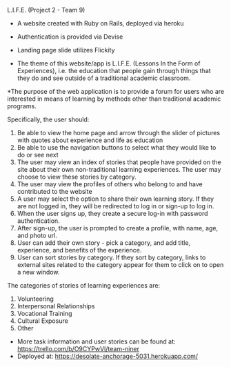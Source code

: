 
 L.I.F.E. (Project 2 - Team 9)

* A website created with Ruby on Rails, deployed via heroku
* Authentication is provided via Devise
* Landing page slide utilizes Flickity

* The theme of this website/app is L.I.F.E. (Lessons In the Form of Experiences),
i.e. the education that people gain through things that they do and see outside of a traditional
 academic classroom.

*The purpose of the web application is to provide a forum for users who are interested in means of learning
by methods other than traditional academic programs.

Specifically, the user should:

1. Be able to view the home page and arrow through the slider of pictures with quotes about experience and life as education
2. Be able to use the navigation buttons to select what they would like to do or see next
3. The user may view an index of stories that people have provided on the site about their own non-traditional learning experiences.
The user may choose to view these stories by category.
4. The user may view the profiles of others who belong to and have contributed to the website
5. A user may select the option to share their own learning story.  If they are not logged in, they will be
redirected to log in or sign-up to log in.
6. When the user signs up, they create a secure log-in with password authentication.
7. After sign-up, the user is prompted to create a profile, with name, age, and photo url.
8. User can add their own story - pick a category, and add title, experience, and benefits of the experience.
9. User can sort stories by category.  If they sort by category, links to external sites related to the category appear for them to click on to open a new window.


The categories of stories of learning experiences are:
1. Volunteering
2. Interpersonal Relationships
3. Vocational Training
4. Cultural Exposure
5. Other

* More task information and user stories can be found at: https://trello.com/b/O9CYPwVI/team-niner
* Deployed at:  https://desolate-anchorage-5031.herokuapp.com/
